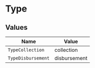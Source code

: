 # Type


## Values

| Name               | Value              |
| ------------------ | ------------------ |
| `TypeCollection`   | collection         |
| `TypeDisbursement` | disbursement       |